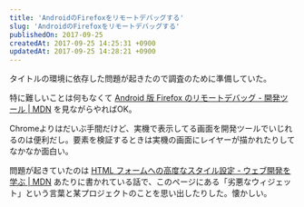```yaml
---
title: 'AndroidのFirefoxをリモートデバッグする'
slug: 'AndroidのFirefoxをリモートデバッグする'
publishedOn: 2017-09-25
createdAt: 2017-09-25 14:25:31 +0900
updatedAt: 2017-09-25 14:28:21 +0900
---
```

タイトルの環境に依存した問題が起きたので調査のために準備していた。

特に難しいことは何もなくて [Android 版 Firefox のリモートデバッグ - 開発ツール | MDN](https://developer.mozilla.org/ja/docs/Tools/Remote_Debugging/Firefox_for_Android) を見ながらやればOK。

Chromeよりはだいぶ手間だけど、実機で表示してる画面を開発ツールでいじれるのは便利だし。要素を検証するときは実機の画面にレイヤーが描かれたりしてなかなか面白い。

問題が起きていたのは [HTML フォームへの高度なスタイル設定 - ウェブ開発を学ぶ | MDN](https://developer.mozilla.org/ja/docs/Learn/HTML/Forms/Advanced_styling_for_HTML_forms) あたりに書かれている話で、このページにある「劣悪なウィジェット」という言葉と某プロジェクトのことを思い出したりした。懐かしい。
